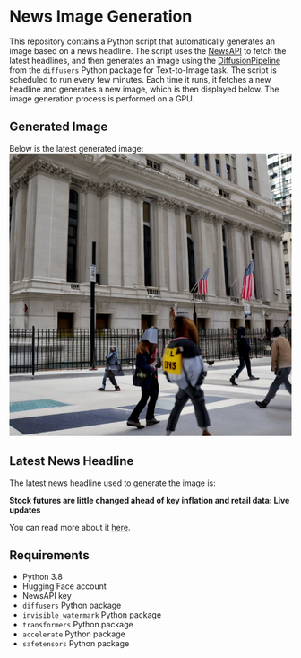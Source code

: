 # News Image Generation
This repository contains a Python script that automatically generates an image based on a news headline. The script uses the [NewsAPI](https://newsapi.org/) to fetch the latest headlines, and then generates an image using the [DiffusionPipeline](https://github.com/huggingface/diffusers) from the `diffusers` Python package for Text-to-Image task.
The script is scheduled to run every few minutes. Each time it runs, it fetches a new headline and generates a new image, which is then displayed below. The image generation process is performed on a GPU.

## Generated Image
Below is the latest generated image:
![Generated Image](image.png)

## Latest News Headline
The latest news headline used to generate the image is:

**Stock futures are little changed ahead of key inflation and retail data: Live updates**

You can read more about it [here](https://news.google.com/rss/articles/CBMid0FVX3lxTE12aXA1SHRtUVRVWmY3NC1TRlhYbnkta1BIcFFyRlhsRDllVHVnQzRCX0RGb1YxbzVCREZMYXYxQ1U2ZjJNTXVnVGdmV0NIR1pkWFBLeS04N0NpaUY0bURXTVJtdl9ENTJWVDdCcVU4aXRHbGkwNWNR0gF8QVVfeXFMT2R4NUJHMlJoS2dpcHc4Y1BqcW9zMHNWM2J2djJWQWU3TVg5VmJsUnVwRDVtdzFHVlk2cy1aVUcycWJ5NTY0b2JfTFZqS3k5dUZ1MWFnVGczNlozQWliYmoyQ3lXM2hieU5GQ3U1dER4ek9fZXdETXpmU3NVQQ?oc=5).

## Requirements
- Python 3.8
- Hugging Face account
- NewsAPI key
- `diffusers` Python package
- `invisible_watermark` Python package
- `transformers` Python package
- `accelerate` Python package
- `safetensors` Python package
